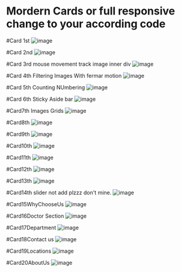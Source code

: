 # Mordern Cards or full responsive change to your according code

#Card 1st
![image](https://github.com/user-attachments/assets/a4545cef-b41e-49ba-800f-abdec0720c7f)

#Card 2nd 
![image](https://github.com/user-attachments/assets/58b8f16e-a980-40b4-97b7-7bbccec3fc6f)

#Card 3rd mouse movement track image inner div
![image](https://github.com/user-attachments/assets/c4879f5e-a4c4-40c2-8c11-936e26188a9a)

#Card 4th Filtering Images With fermar motion
![image](https://github.com/user-attachments/assets/ce468945-7758-4c13-9ae2-ca8ea592f043)

#Card 5th Counting NUmbering
![image](https://github.com/user-attachments/assets/1608e6f9-3972-46c7-b516-cc5c10803926)

#Card 6th Sticky Aside bar
![image](https://github.com/user-attachments/assets/21c89828-0e32-4d19-8601-2b726531cf51)

#Card7th Images Grids
![image](https://github.com/user-attachments/assets/94b4492b-3ad2-4757-a23a-549020487496)

#Card8th 
![image](https://github.com/user-attachments/assets/35df9b71-9ecb-4c70-b9ed-6a7a7531079d)

#Card9th
![image](https://github.com/user-attachments/assets/5267b9d1-48f0-4f2a-8d8a-b0f036b69982)

#Card10th
![image](https://github.com/user-attachments/assets/be631f79-2dd7-4ce0-ba6e-00c66c254ea4)

#Card11th
![image](https://github.com/user-attachments/assets/9120da71-5cea-4041-b412-e5952f467898)

#Card12th
![image](https://github.com/user-attachments/assets/957b77c7-a5e8-4482-806a-81385f14cb7c)

#Card13th
![image](https://github.com/user-attachments/assets/8088c8f6-3f49-40d9-aad1-403bbcf1e722)

#Card14th slider not add plzzz don't mine.
![image](https://github.com/user-attachments/assets/223120af-04a2-4eed-8693-4cb9ec7c949f)

#Card15WhyChooseUs
![image](https://github.com/user-attachments/assets/d17d8a23-4493-4ad9-84b5-2d9c794a4c32)

#Card16Doctor Section
![image](https://github.com/user-attachments/assets/89bc6bb4-ad42-40ea-b768-7eb3966e57ce)

#Card17Department 
![image](https://github.com/user-attachments/assets/a1b881bd-19b8-4f81-972f-bc5dc1a129d0)

#Card18Contact us
![image](https://github.com/user-attachments/assets/6a13fb5d-68c1-42c9-8740-501f8373b395)


#Card19Locations
![image](https://github.com/user-attachments/assets/c785edb1-32ca-4d64-a768-6185edd1227d)

#Card20AboutUs
![image](https://github.com/user-attachments/assets/b343eb36-2ef4-44f6-85f3-0b2cf6004f07)







